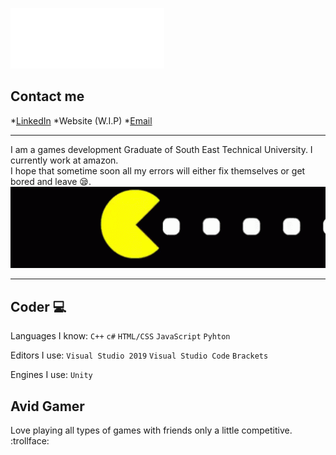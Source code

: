 ![Introduction](./Images/IntroductionGif.gif)

## Contact me 

*[LinkedIn](https://www.linkedin.com/in/aaron-0-neill/)
*Website (W.I.P)
*[Email](aarononeill74@gmail.com)
___

I am a games development Graduate of South East Technical University. I currently work at amazon.<br>
I hope that sometime soon all my errors will either fix themselves or get bored and leave :sleepy:.
![GamingPic](Images/Pacman.gif)
___
##  **Coder** :computer:
Languages I know: `C++` `c#` `HTML/CSS` `JavaScript` `Pyhton`

Editors I use: `Visual Studio 2019` `Visual Studio Code` `Brackets`

Engines I use: `Unity`

## **Avid Gamer**
Love playing all types of games with friends only a little competitive. :trollface:

